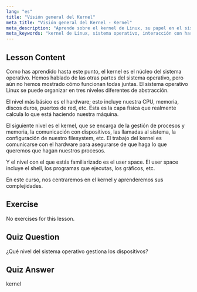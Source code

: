 ```yaml
---
lang: "es"
title: "Visión general del Kernel"
meta_title: "Visión general del Kernel - Kernel"
meta_description: "Aprende sobre el kernel de Linux, su papel en el sistema operativo y cómo interactúa con el hardware y el espacio de usuario. Comprende los componentes centrales del sistema operativo."
meta_keywords: "kernel de Linux, sistema operativo, interacción con hardware, espacio de usuario, tutorial de Linux, guía para principiantes"
---
```


## Lesson Content

Como has aprendido hasta este punto, el kernel es el núcleo del sistema operativo. Hemos hablado de las otras partes del sistema operativo, pero aún no hemos mostrado cómo funcionan todas juntas. El sistema operativo Linux se puede organizar en tres niveles diferentes de abstracción.

El nivel más básico es el hardware; esto incluye nuestra CPU, memoria, discos duros, puertos de red, etc. Esta es la capa física que realmente calcula lo que está haciendo nuestra máquina.

El siguiente nivel es el kernel, que se encarga de la gestión de procesos y memoria, la comunicación con dispositivos, las llamadas al sistema, la configuración de nuestro filesystem, etc. El trabajo del kernel es comunicarse con el hardware para asegurarse de que haga lo que queremos que hagan nuestros procesos.

Y el nivel con el que estás familiarizado es el user space. El user space incluye el shell, los programas que ejecutas, los gráficos, etc.

En este curso, nos centraremos en el kernel y aprenderemos sus complejidades.

## Exercise

No exercises for this lesson.

## Quiz Question

¿Qué nivel del sistema operativo gestiona los dispositivos?

## Quiz Answer

kernel
